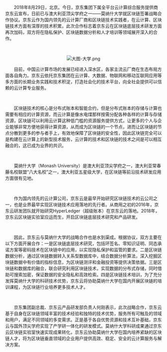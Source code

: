 <p style="text-indent: 2em;">2018年8月29日，北京。今日，京东集团下属全平台云计算综合服务提供商京东云宣布，日前已与澳大利亚顶尖学府之一——莫纳什大学就区块链签署战略合作协议。京东云作为国内领先的云计算厂商和区块链技术实践者，在云计算、区块链技术方面有深厚的技术积累，此次合作标志着京东云在区块链底层技术研发方面再次加码，双方将在隐私保护、区块链数据分析和人才培训等领域展开深入的合作。</p><p style="text-indent: 2em;"><br/></p><p style="text-indent: 0em; text-align: center;"><img src="//img1.jcloudcs.com/cms/aa228808-a794-4cab-83e3-4d146b9d45e420180904141043.png" title="" alt="大图-大学.png"/><br/></p><p style="text-indent: 2em;">目前，中国云计算市场的发展已经进入深水区，各家主流云厂商在生态布局方面各自角力。京东云依托京东集团在云计算、大数据、物联网和移动互联网应用等多方面的长期业务实践和技术积淀，打造社会化的技术平台，向全社会提供可以信赖的云计算专业服务。</p><p><br/></p><p style="text-indent: 2em;">区块链技术的核心是分布式账本和智能合约，但是分布式账本的存储与计算也需要有相应的计算资源，而云计算是像水电煤那样按需分配各种各样的计算与存储资源，区块链可以利用云计算这种低门槛的资源服务提供方式，让更多的个人与企业能够非常方便地获得计算资源，从而成为区块链的一个节点，进而让区块链的节点分散到更多的参与者手上，有效地保障了区块链的安全性，因此区块链完全可以是构建在云计算上的新型技术服务，云计算的技术和区块链的技术之间是可以相互融合的，这已成为业界的共识。</p><p style="text-indent: 2em;"><br/></p><p style="text-indent: 2em;">莫纳什大学（Monash University）是澳大利亚顶尖学府之一，澳大利亚常春藤名校联盟“八大名校”之一，澳大利亚五星级大学，在区块链等前沿技术研发应用方面很有见地。</p><p><br/></p><p style="text-indent: 2em;">作为国内领先的云计算公司，京东云是最早开始研究区块链技术的云公司之一，也是业界最早实现区块链技术应用落地的先行者。从商用之初的2016年，京东云研发团队就开始研究HyperLedger（超级账本）在京东云的落地。2018年，京东云区块链实验室应运而生，开启区块链底层技术研究和产品研发。</p><p style="text-indent: 2em;"><br/></p><p style="text-indent: 2em;">因此，京东云与莫纳什大学的战略合作也是水到渠成。根据协议，双方主要在以下方面开展合作：一是区块链底层技术研究，包括环签名、零知识证明、同态承诺方案等密码技术在区块链中的应用，以实现隐私保护和监管的要求。二是区块链数据分析，通过区块链数据转入关系型数据库中，结合数据分析算法，深入挖掘区块链数据中有价值的指标信息，为区块链测评和金融投资等提供决策依据。三是区块链和数据库的融合，联合研究利用区块链技术，实现数据的分布式存储，同时借助可搜索加密，保证数据的安全隐私和高效检索。四是区块链技术培训，为了充分发挥莫纳什大学的科研技术优势，京东云将协助莫纳什大学在国内开展区块链的培训课程，为区块链行业培养更多技术人才。</p><p style="text-indent: 2em;"><br/></p><p style="text-indent: 2em;">京东集团副总裁、京东云产品研发部负责人何刚表示，此次战略合作，京东云基于自身在区块链领域丰富的技术经验和独特的技术优势，服务所有可触及的领域和用户，满足不同领域的多变需求。正是基于各自优势资源和技术互补基础，京东云与国外顶尖学府实现了产学研一体化的研发模式。莫纳什大学科研成果通过京东云区块链实验室快速实现成果转化，京东云协助莫纳什大学在国内培养紧缺的区块链人才，将为区块链垂直领域的企业用户提供高效、稳定、安全的云计算服务与解决方案。<br/></p>